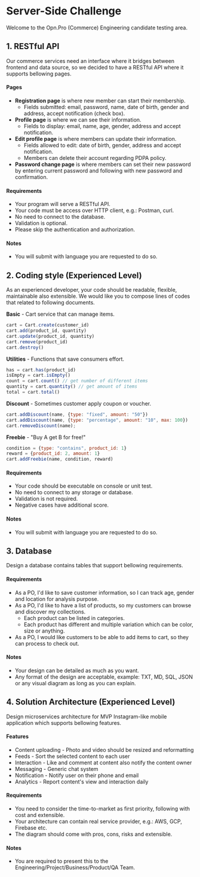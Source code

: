 
# Server-Side Challenge

Welcome to the Opn.Pro (Commerce) Engineering candidate testing area.

## 1. RESTful API
Our commerce services need an interface where it bridges between frontend and data source, so we decided to have a RESTful API where it supports bellowing pages.

#### Pages
- **Registration page** is where new member can start their membership.
  - Fields submitted: email, password, name, date of birth, gender and address, accept notification (check box).
- **Profile page** is where we can see their information.
  - Fields to display: email, name, age, gender, address and accept notification.
- **Edit profile page** is where members can update their information.
  - Fields allowed to edit: date of birth, gender, address and accept notification.
  - Members can delete their account regarding PDPA policy.
- **Password change page** is where members can set their new password by entering current password and following with new password and confirmation.

#### Requirements
- Your program will serve a RESTful API.
- Your code must be access over HTTP client, e.g.: Postman, curl.
- No need to connect to the database.
- Validation is optional.
- Please skip the authentication and authorization.

#### Notes
- You will submit with language you are requested to do so.

## 2. Coding style (Experienced Level)
As an experienced developer, your code should be readable, flexible, maintainable also extensible. We would like you to compose lines of codes that related to following documents.

**Basic** - Cart service that can manage items.
```javascript
cart = Cart.create(customer_id)
cart.add(product_id, quantity)
cart.update(product_id, quantity)
cart.remove(product_id)
cart.destroy()
```

**Utilities** - Functions that save consumers effort.
```javascript
has = cart.has(product_id)
isEmpty = cart.isEmpty()
count = cart.count() // get number of different items
quantity = cart.quantity() // get amount of items
total = cart.total()
```

**Discount** - Sometimes customer apply coupon or voucher.
```javascript
cart.addDiscount(name, {type: "fixed", amount: "50"})
cart.addDiscount(name, {type: "percentage", amount: "10", max: 100})
cart.removeDiscount(name);
```

**Freebie** - "Buy A get B for free!"
```javascript
condition = {type: "contains", product_id: 1}
reward = {product_id: 2, amount: 1}
cart.addFreebie(name, condition, reward)
```

#### Requirements
- Your code should be executable on console or unit test.
- No need to connect to any storage or database.
- Validation is not required.
- Negative cases have additional score.

#### Notes
- You will submit with language you are requested to do so.

## 3. Database
Design a database contains tables that support bellowing requirements.

#### Requirements
- As a PO, I'd like to save customer information, so I can track age, gender and location for analysis purpose.
- As a PO, I'd like to have a list of products, so my customers can browse and discover my collections.
  - Each product can be listed in categories.
  - Each product has different and multiple variation which can be color, size or anything.
- As a PO, I would like customers to be able to add items to cart, so they can process to check out.

#### Notes
- Your design can be detailed as much as you want.
- Any format of the design are acceptable, example: TXT, MD, SQL, JSON or any visual diagram as long as you can explain.

## 4. Solution Architecture (Experienced Level)
Design microservices architecture for MVP Instagram-like mobile application which supports bellowing features.

#### Features
- Content uploading - Photo and video should be resized and reformatting
- Feeds - Sort the selected content to each user
- Interaction - Like and comment at content also notify the content owner
- Messaging - Generic chat system
- Notification - Notify user on their phone and email
- Analytics - Report content's view and interaction daily

#### Requirements
- You need to consider the time-to-market as first priority, following with cost and extensible.
- Your architecture can contain real service provider, e.g.: AWS, GCP, Firebase etc.
- The diagram should come with pros, cons, risks and extensible.

#### Notes
- You are required to present this to the Engineering/Project/Business/Product/QA Team.
